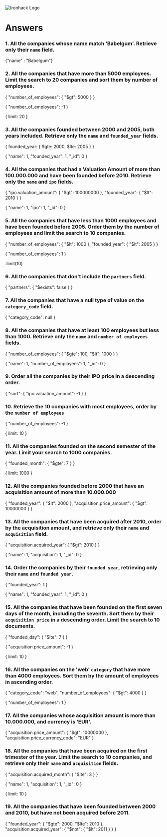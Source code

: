 ![Ironhack Logo](https://i.imgur.com/1QgrNNw.png)

# Answers

### 1. All the companies whose name match 'Babelgum'. Retrieve only their `name` field.

{"name" : "Babelgum"}

### 2. All the companies that have more than 5000 employees. Limit the search to 20 companies and sort them by **number of employees**.

{ "number_of_employees": { "$gt": 5000 } }

{ "number_of_employees": -1 }

{ limit: 20 }

### 3. All the companies founded between 2000 and 2005, both years included. Retrieve only the `name` and `founded_year` fields.

{ founded_year: { $gte: 2000, $lte: 2005 } }

{ "name": 1, "founded_year": 1, "_id": 0 }


### 4. All the companies that had a Valuation Amount of more than 100.000.000 and have been founded before 2010. Retrieve only the `name` and `ipo` fields.

{ "ipo.valuation_amount": { "$gt": 100000000 }, "founded_year": { "$lt": 2010 } }

{ "name": 1, "ipo": 1, "_id": 0 }


### 5. All the companies that have less than 1000 employees and have been founded before 2005. Order them by the number of employees and limit the search to 10 companies.

{ "number_of_employees": { "$lt": 1000 }, "founded_year": { "$lt": 2005 } }

{ "number_of_employees": 1 }

.limit(10)

### 6. All the companies that don't include the `partners` field.

{ "partners": { "$exists": false } }

### 7. All the companies that have a null type of value on the `category_code` field.

{ "category_code": null }

### 8. All the companies that have at least 100 employees but less than 1000. Retrieve only the `name` and `number of employees` fields.

{ "number_of_employees": { "$gte": 100, "$lt": 1000 } }

{ "name": 1, "number_of_employees": 1, "_id": 0 }

### 9. Order all the companies by their IPO price in a descending order.

{
  "sort": { "ipo.valuation_amount": -1 }
}

### 10. Retrieve the 10 companies with most employees, order by the `number of employees`

{ "number_of_employees": -1 }

{ limit: 10 }

### 11. All the companies founded on the second semester of the year. Limit your search to 1000 companies.

{ "founded_month": { "$gte": 7 } }

{ limit: 1000 }

### 12. All the companies founded before 2000 that have an acquisition amount of more than 10.000.000

{ "founded_year": { "$lt": 2000 }, "acquisition.price_amount": { "$gt": 10000000 } }


### 13. All the companies that have been acquired after 2010, order by the acquisition amount, and retrieve only their `name` and `acquisition` field.

{ "acquisition.acquired_year": { "$gt": 2010 } }

{ "name": 1, "acquisition": 1, "_id": 0 }


### 14. Order the companies by their `founded year`, retrieving only their `name` and `founded year`.

{ "founded_year": 1 }

{ "name": 1, "founded_year": 1, "_id": 0 }


### 15. All the companies that have been founded on the first seven days of the month, including the seventh. Sort them by their `acquisition price` in a descending order. Limit the search to 10 documents.

{ "founded_day": { "$lte": 7 } }

{ "acquisition.price_amount": -1 }

{ limit: 10 }

### 16. All the companies on the 'web' `category` that have more than 4000 employees. Sort them by the amount of employees in ascending order.

{ "category_code": "web", "number_of_employees": { "$gt": 4000 } }

{ "number_of_employees": 1 }


### 17. All the companies whose acquisition amount is more than 10.000.000, and currency is 'EUR'.

{ "acquisition.price_amount": { "$gt": 10000000 }, "acquisition.price_currency_code": "EUR" }



### 18. All the companies that have been acquired on the first trimester of the year. Limit the search to 10 companies, and retrieve only their `name` and `acquisition` fields.

{ "acquisition.acquired_month": { "$lte": 3 } }

{ "name": 1, "acquisition": 1, "_id": 0 }

{ limit: 10 }

### 19. All the companies that have been founded between 2000 and 2010, but have not been acquired before 2011.


 { 
    "founded_year": { "$gte": 2000, "$lte": 2010 }, 
    "acquisition.acquired_year": { "$not": { "$lt": 2011 } }
  }

